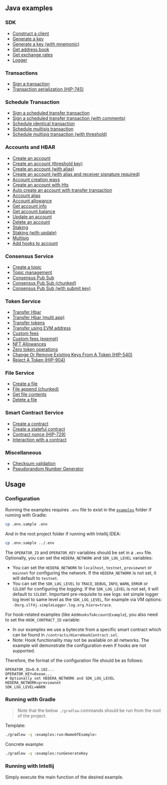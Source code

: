 ## Java examples

### SDK

* [Construct a client](../examples/src/main/java/com/hedera/hashgraph/sdk/examples/ConstructClientExample.java)
* [Generate a key](../examples/src/main/java/com/hedera/hashgraph/sdk/examples/GenerateKeyExample.java)
* [Generate a key (with mnemonic)](../examples/src/main/java/com/hedera/hashgraph/sdk/examples/GenerateKeyWithMnemonicExample.java)
* [Get address book](../examples/src/main/java/com/hedera/hashgraph/sdk/examples/GetAddressBookExample.java)
* [Get exchange rates](../examples/src/main/java/com/hedera/hashgraph/sdk/examples/GetExchangeRatesExample.java)
* [Logger](../examples/src/main/java/com/hedera/hashgraph/sdk/examples/LoggerFunctionalitiesExample.java)

### Transactions

* [Sign a transaction](../examples/src/main/java/com/hedera/hashgraph/sdk/examples/SignTransactionExample.java)
* [Transaction serialization (HIP-745)](../examples/src/main/java/com/hedera/hashgraph/sdk/examples/TransactionSerializationExample.java)

### Schedule Transaction

* [Sign a scheduled transfer transaction](../examples/src/main/java/com/hedera/hashgraph/sdk/examples/ScheduleExample.java)
* [Sign a scheduled transfer transaction (with comments)](../examples/src/main/java/com/hedera/hashgraph/sdk/examples/ScheduledTransferExample.java)
* [Schedule identical transaction](../examples/src/main/java/com/hedera/hashgraph/sdk/examples/ScheduleIdenticalTransactionExample.java)
* [Schedule multisig transaction](../examples/src/main/java/com/hedera/hashgraph/sdk/examples/ScheduleMultiSigTransactionExample.java)
* [Schedule multisig transaction (with threshold)](../examples/src/main/java/com/hedera/hashgraph/sdk/examples/ScheduledTransactionMultiSigThresholdExample.java)

### Accounts and HBAR

* [Create an account](../examples/src/main/java/org/hiero/sdk/java/examples/CreateAccountExample.java)
* [Create an account (threshold key)](../examples/src/main/java/org/hiero/sdk/java/examples/CreateAccountThresholdKeyExample.java)
* [Create an account (with alias)](../examples/src/main/java/org/hiero/sdk/java/examples/CreateAccountWithAliasExample.java)
* [Create an account (with alias and receiver signature required)](../examples/src/main/java/org/hiero/sdk/java/examples/CreateAccountWithAliasAndReceiverSignatureRequiredExample.java)
* [Account creation ways](../examples/src/main/java/org/hiero/sdk/java/examples/AccountCreationWaysExample.java)
* [Create an account with Hts](../examples/src/main/java/org/hiero/sdk/java/examples/AccountCreateWithHtsExample.java)
* [Auto create an account with transfer transaction](../examples/src/main/java/org/hiero/sdk/java/examples/AutoCreateAccountTransferTransactionExample.java)
* [Account alias](../examples/src/main/java/org/hiero/sdk/java/examples/AccountAliasExample.java)
* [Account allowance](../examples/src/main/java/org/hiero/sdk/java/examples/AccountAllowanceExample.java)
* [Get account info](../examples/src/main/java/org/hiero/sdk/java/examples/GetAccountInfoExample.java)
* [Get account balance](../examples/src/main/java/org/hiero/sdk/java/examples/GetAccountBalanceExample.java)
* [Update an account](../examples/src/main/java/org/hiero/sdk/java/examples/UpdateAccountPublicKeyExample.java)
* [Delete an account](../examples/src/main/java/org/hiero/sdk/java/examples/DeleteAccountExample.java)
* [Staking](../examples/src/main/java/org/hiero/sdk/java/examples/StakingExample.java)
* [Staking (with update)](../examples/src/main/java/org/hiero/sdk/java/examples/StakingWithUpdateExample.java)
* [Multisig](../examples/src/main/java/org/hiero/sdk/java/examples/MultiSigOfflineExample.java)
* [Add hooks to account](../examples/src/main/java/com/hedera/hashgraph/sdk/examples/AddHooksToAccountExample.java)

### Consensus Service

* [Create a topic](../examples/src/main/java/org/hiero/sdk/java/examples/CreateTopicExample.java)
* [Topic management](../examples/src/main/java/org/hiero/sdk/java/examples/TopicWithAdminKeyExample.java)
* [Consensus Pub Sub](../examples/src/main/java/org/hiero/sdk/java/examples/ConsensusPubSubExample.java)
* [Consensus Pub Sub (chunked)](../examples/src/main/java/org/hiero/sdk/java/examples/ConsensusPubSubChunkedExample.java)
* [Consensus Pub Sub (with submit key)](../examples/src/main/java/org/hiero/sdk/java/examples/ConsensusPubSubWithSubmitKeyExample.java)

### Token Service

* [Transfer Hbar](../examples/src/main/java/com/hedera/hashgraph/sdk/examples/TransferCryptoExample.java)
* [Transfer Hbar (multi app)](../examples/src/main/java/com/hedera/hashgraph/sdk/examples/MultiAppTransferExample.java)
* [Transfer tokens](../examples/src/main/java/com/hedera/hashgraph/sdk/examples/TransferTokensExample.java)
* [Transfer using EVM address](../examples/src/main/java/com/hedera/hashgraph/sdk/examples/TransferUsingEvmAddressExample.java)
* [Custom fees](../examples/src/main/java/com/hedera/hashgraph/sdk/examples/CustomFeesExample.java)
* [Custom fees (exempt)](../examples/src/main/java/com/hedera/hashgraph/sdk/examples/ExemptCustomFeesExample.java)
* [NFT Allowances](../examples/src/main/java/com/hedera/hashgraph/sdk/examples/NftAddRemoveAllowancesExample.java)
* [Zero token operations](../examples/src/main/java/com/hedera/hashgraph/sdk/examples/ZeroTokenOperationsExample.java)
* [Change Or Remove Existing Keys From A Token (HIP-540)](../examples/src/main/java/com/hedera/hashgraph/sdk/examples/ChangeRemoveTokenKeys.java)
* [Reject A Token (HIP-904)](../examples/src/main/java/org/hiero/sdk/java/examples/TokenRejectExample.java)

### File Service

* [Create a file](../examples/src/main/java/com/hedera/hashgraph/sdk/examples/CreateFileExample.java)
* [File append (chunked)](../examples/src/main/java/com/hedera/hashgraph/sdk/examples/FileAppendChunkedExample.java)
* [Get file contents](../examples/src/main/java/com/hedera/hashgraph/sdk/examples/GetFileContentsExample.java)
* [Delete a file](../examples/src/main/java/com/hedera/hashgraph/sdk/examples/DeleteFileExample.java)

### Smart Contract Service

* [Create a contract](../examples/src/main/java/com/hedera/hashgraph/sdk/examples/CreateSimpleContractExample.java)
* [Create a stateful contract](../examples/src/main/java/com/hedera/hashgraph/sdk/examples/CreateStatefulContractExample.java)
* [Contract nonce (HIP-729)](../examples/src/main/java/com/hedera/hashgraph/sdk/examples/ContractNoncesExample.java)
* [Interaction with a contract](../examples/src/main/java/com/hedera/hashgraph/sdk/examples/SolidityPrecompileExample.java)

### Miscellaneous

* [Checksum validation](../examples/src/main/java/com/hedera/hashgraph/sdk/examples/ValidateChecksumExample.java)
* [Pseudorandom Number Generator](../examples/src/main/java/com/hedera/hashgraph/sdk/examples/PrngExample.java)

## Usage

### Configuration

Running the examples requires `.env` file to exist in the [`examples`](.) folder if running with Gradle:

```sh
cp .env.sample .env
```

And in the root project folder if running with Intellij IDEA:

```sh
cp .env.sample ../.env
```

The `OPERATOR_ID` and `OPERATOR_KEY` variables should be set in a `.env` file.
Optionally, you can set the `HEDERA_NETWORK` and `SDK_LOG_LEVEL` variables:
- You can set the `HEDERA_NETWORK` to `localhost`, `testnet`, `previewnet` or `mainnet`
for configuring the network. If the `HEDERA_NETWORK` is not set, it will default to `testnet`.
- You can set the `SDK_LOG_LEVEL` to `TRACE`, `DEBUG`, `INFO`, `WARN`, `ERROR` or `SILENT`
for configuring the logging. If the `SDK_LOG_LEVEL` is not set, it will default to `SILENT`.
Important pre-requisite to see logs: set simple logger log level to same level as the `SDK_LOG_LEVEL`,
for example via VM options: `-Dorg.slf4j.simpleLogger.log.org.hiero=trace`.

For hook-related examples (like `AddHooksToAccountExample`), you also need to set the `HOOK_CONTRACT_ID` variable:
- In our examples we use a bytecote from a specific smart contract which can be found in `/contracts/HieroHookContract.sol`.
- Note: Hook functionality may not be available on all networks. The example will demonstrate the configuration even if hooks are not supported.

Therefore, the format of the configuration file should be as follows:

```.properties
OPERATOR_ID=0.0.102...
OPERATOR_KEY=0xeae...
# Optionally set HEDERA_NETWORK and SDK_LOG_LEVEL
HEDERA_NETWORK=previewnet
SDK_LOG_LEVEL=WARN
```

### Running with Gradle

> Note that the below `./gradlew` commands should be run from the root of the project.

Template:

```sh
./gradlew -q :examples:run<NameOfExample>
```

Concrete example:

```sh
./gradlew -q :examples:runGenerateKey
```

### Running with Intellij

Simply execute the main function of the desired example.

